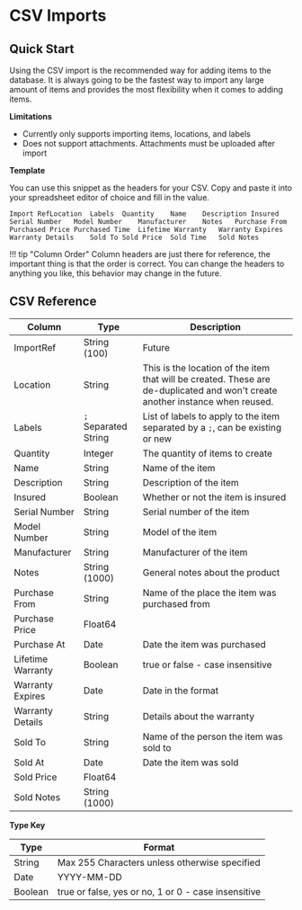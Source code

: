 # CSV Imports

## Quick Start

Using the CSV import is the recommended way for adding items to the database. It is always going to be the fastest way to import any large amount of items and provides the most flexibility when it comes to adding items.

**Limitations**

 - Currently only supports importing items, locations, and labels
 - Does not support attachments. Attachments must be uploaded after import

**Template**

You can use this snippet as the headers for your CSV. Copy and paste it into your spreadsheet editor of choice and fill in the value.

```csv
Import RefLocation	Labels	Quantity	Name	Description	Insured	Serial Number	Model Number	Manufacturer	Notes	Purchase From	Purchased Price	Purchased Time	Lifetime Warranty	Warranty Expires	Warranty Details	Sold To	Sold Price	Sold Time	Sold Notes
```

!!! tip "Column Order"
    Column headers are just there for reference, the important thing is that the order is correct. You can change the headers to anything you like, this behavior may change in the future.


## CSV Reference

| Column            | Type                 | Description                                                                                                                   |
| ----------------- | -------------------- | ----------------------------------------------------------------------------------------------------------------------------- |
| ImportRef         | String (100)         | Future                                                                                                                        |
| Location          | String               | This is the location of the item that will be created. These are de-duplicated and won't create another instance when reused. |
| Labels            | `;` Separated String | List of labels to apply to the item separated by a `;`, can be existing or new                                                |
| Quantity          | Integer              | The quantity of items to create                                                                                               |
| Name              | String               | Name of the item                                                                                                              |
| Description       | String               | Description of the item                                                                                                       |
| Insured           | Boolean              | Whether or not the item is insured                                                                                            |
| Serial Number     | String               | Serial number of the item                                                                                                     |
| Model Number      | String               | Model of the item                                                                                                             |
| Manufacturer      | String               | Manufacturer of the item                                                                                                      |
| Notes             | String (1000)        | General notes about the product                                                                                               |
| Purchase From     | String               | Name of the place the item was purchased from                                                                                 |
| Purchase Price    | Float64              |                                                                                                                               |
| Purchase At       | Date                 | Date the item was purchased                                                                                                   |
| Lifetime Warranty | Boolean              | true or false - case insensitive                                                                                              |
| Warranty Expires  | Date                 | Date in the format                                                                                                            |
| Warranty Details  | String               | Details about the warranty                                                                                                    |
| Sold To           | String               | Name of the person the item was sold to                                                                                       |
| Sold At           | Date                 | Date the item was sold                                                                                                        |
| Sold Price        | Float64              |                                                                                                                               |
| Sold Notes        | String (1000)        |                                                                                                                               |

**Type Key**

| Type    | Format                                              |
| ------- | --------------------------------------------------- |
| String  | Max 255 Characters unless otherwise specified       |
| Date    | YYYY-MM-DD                                          |
| Boolean | true or false, yes or no, 1 or 0 - case insensitive |
